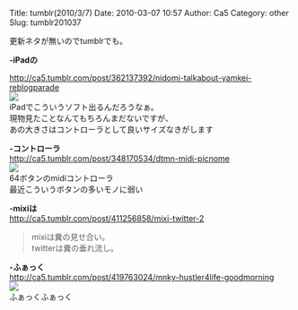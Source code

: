 Title: tumblr(2010/3/7)
Date: 2010-03-07 10:57
Author: Ca5
Category: other
Slug: tumblr201037

更新ネタが無いのでtumblrでも。

**-iPadの**  

<http://ca5.tumblr.com/post/362137392/nidomi-talkabout-yamkei-reblogparade>  
![](http://28.media.tumblr.com/tumblr_kx0magKpKz1qzy1g2o1_400.jpg)  
iPadでこういうソフト出るんだろうなぁ。  
現物見たことなんてもちろんまだないですが、  
あの大きさはコントローラとして良いサイズなきがします  
  
  
  

**-コントローラ**  
<http://ca5.tumblr.com/post/348170534/dtmn-midi-picnome>  
![](http://30.media.tumblr.com/tumblr_kwoeo74CTQ1qzk5g0o1_250.jpg)  
64ボタンのmidiコントローラ  
最近こういうボタンの多いモノに弱い  
  
  
  

**-mixiは**  
<http://ca5.tumblr.com/post/411256858/mixi-twitter-2>

> mixiは糞の見せ合い。  
>  twitterは糞の垂れ流し。

  
  
  

**-ふぁっく**  
<http://ca5.tumblr.com/post/419763024/mnky-hustler4life-goodmorning>  
![](http://29.media.tumblr.com/tumblr_krd47vrfaV1qzxzwwo1_400.jpg)  
ふぁっくふぁっく
